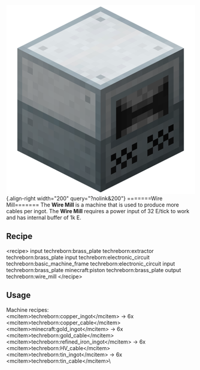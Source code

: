 ![Wire Mill](/media/mods/techreborn/wire_mill.png){.align-right width="200" query="?nolink&200"} =======Wire Mill======= The **Wire Mill** is a machine that is used to produce more cables per ingot. The **Wire Mill** requires a power input of 32 E/tick to work and has internal buffer of 1k E.

## Recipe

\<recipe\> input techreborn:brass_plate techreborn:extractor techreborn:brass_plate input techreborn:electronic_circuit techreborn:basic_machine_frame techreborn:electronic_circuit input techreborn:brass_plate minecraft:piston techreborn:brass_plate output techreborn:wire_mill \</recipe\>

## Usage

Machine recipes:\
\<mcitem\>techreborn:copper_ingot\</mcitem\> -\> 6x \<mcitem\>techreborn:copper_cable\</mcitem\>\
\<mcitem\>minecraft:gold_ingot\</mcitem\> -\> 6x \<mcitem\>techreborn:gold_cable\</mcitem\>\
\<mcitem\>techreborn:refined_iron_ingot\</mcitem\> -\> 6x \<mcitem\>techreborn:HV_cable\</mcitem\>\
\<mcitem\>techreborn:tin_ingot\</mcitem\> -\> 6x \<mcitem\>techreborn:tin_cable\</mcitem\>\
